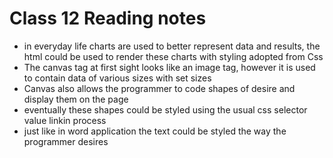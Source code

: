 # Class 12 Reading notes
+ in everyday life charts are used to better represent data and results, the html could be used to render these charts with styling adopted from Css 
+ The canvas tag at first sight looks like an image tag, however it is used to contain data of various sizes with set sizes
+ Canvas also allows the programmer to code shapes of desire and display them on the page
+ eventually these shapes could be styled using the usual css selector value linkin process
+ just like in word application the text could be styled the way the programmer desires
